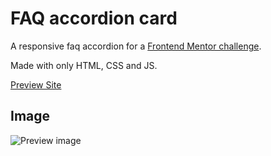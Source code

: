 # FAQ accordion card

A responsive faq accordion for a [Frontend Mentor challenge](https://www.frontendmentor.io/challenges/faq-accordion-card-XlyjD0Oam).

Made with only HTML, CSS and JS.

[Preview Site](https://jonathan-cantor.github.io/FAQ-accordion-card/)

## Image

![Preview image](https://res.cloudinary.com/dz209s6jk/image/upload/q_auto,g_north,w_800,h_600,c_fill/Screenshots/ryhpzgmpx1tgiwappe0s.jpg)

